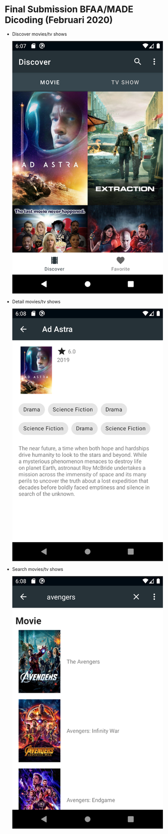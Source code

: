 <h1>Final Submission BFAA/MADE Dicoding (Februari 2020)</h1>

<ul>
	<li>
		<p>Discover movies/tv shows</p>
		<img src="screenshots/discover.png" height=800/>
	</li>
	<li>
		<p>Detail movies/tv shows</p>
		<img src="screenshots/details.png" height=800/>
	</li>
	<li>
		<p>Search movies/tv shows</p>
		<img src="screenshots/search.png" height=800/>
	</li>
</ul>
